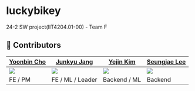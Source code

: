# luckybikey
24-2 SW project(IIT4204.01-00) - Team F



## 🤝 Contributors

| [Yoonbin Cho](https://github.com/jjoing)                            | [Junkyu Jang](https://github.com/JoonkyuJang)                          | [Yejin Kim](https://github.com/)                       | [Seungjae Lee](https://github.com/BbiBbalkBbulk)                          |
| ----------------------------------------------------------------- | ---------------------------------------------------------------- | ----------------------------------------------------------------- | ----------------------------------------------------------------- |
| <img src="https://avatars.githubusercontent.com/u/143711988?v=4"> | <img src="https://avatars.githubusercontent.com/u/152205395?v=4"> | <img src="https://avatars.githubusercontent.com/u/91795709?v=4"> | <img src="https://avatars.githubusercontent.com/u/69153412?v=4"> |
| FE / PM                                                        | FE / ML / Leader                                                     | Backend / ML                                                      | Backend                                                           |
